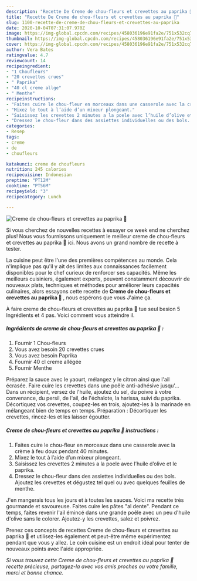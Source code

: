 ```yaml
---
description: "Recette De Creme de chou-fleurs et crevettes au paprika 🍤"
title: "Recette De Creme de chou-fleurs et crevettes au paprika 🍤"
slug: 1100-recette-de-creme-de-chou-fleurs-et-crevettes-au-paprika
date: 2020-10-04T07:31:07.970Z
image: https://img-global.cpcdn.com/recipes/458036196e91fa2e/751x532cq70/creme-de-chou-fleurs-et-crevettes-au-paprika-🍤-photo-principale-de-la-recette.jpg
thumbnail: https://img-global.cpcdn.com/recipes/458036196e91fa2e/751x532cq70/creme-de-chou-fleurs-et-crevettes-au-paprika-🍤-photo-principale-de-la-recette.jpg
cover: https://img-global.cpcdn.com/recipes/458036196e91fa2e/751x532cq70/creme-de-chou-fleurs-et-crevettes-au-paprika-🍤-photo-principale-de-la-recette.jpg
author: Vera Bates
ratingvalue: 4.7
reviewcount: 14
recipeingredient:
- "1 Choufleurs"
- "20 crevettes crues"
- " Paprika"
- "40 cl creme allge"
- " Menthe"
recipeinstructions:
- "Faites cuire le chou-fleur en morceaux dans une casserole avec la crème à feu doux pendant 40 minutes."
- "Mixez le tout à l’aide d’un mixeur plongeant."
- "Saisissez les crevettes 2 minutes a la poele avec l’huile d’olive et le paprika."
- "Dressez le chou-fleur dans des assiettes individuelles ou des bols. Ajoutez les crevettes et dégustez tel quel ou avec quelques feuilles de menthe."
categories:
- Resep
tags:
- creme
- de
- choufleurs

katakunci: creme de choufleurs 
nutrition: 245 calories
recipecuisine: Indonesian
preptime: "PT12M"
cooktime: "PT56M"
recipeyield: "3"
recipecategory: Lunch

---
```



![Creme de chou-fleurs et crevettes au paprika 🍤](https://img-global.cpcdn.com/recipes/458036196e91fa2e/751x532cq70/creme-de-chou-fleurs-et-crevettes-au-paprika-🍤-photo-principale-de-la-recette.jpg)

Si vous cherchez de nouvelles recettes à essayer ce week end ne cherchez plus! Nous vous fournissons uniquement le meilleur creme de chou-fleurs et crevettes au paprika 🍤 ici. Nous avons un grand nombre de recette à tester.

La cuisine peut être l'une des premières compétences au monde. Cela n'implique pas qu'il y ait des limites aux connaissances facilement disponibles pour le chef curieux de renforcer ses capacités. Même les meilleurs cuisiniers, également experts, peuvent constamment découvrir de nouveaux plats, techniques et méthodes pour améliorer leurs capacités culinaires, alors essayons cette recette de <strong> Creme de chou-fleurs et crevettes au paprika 🍤 </strong>, nous espérons que vous J'aime ça.

<!--inarticleads1-->

À faire creme de chou-fleurs et crevettes au paprika 🍤 tue seul besion 5 Ingrédients et 4 pas. Voici comment vous atteindre il.

##### Ingrédients de creme de chou-fleurs et crevettes au paprika 🍤 :

1. Fournir 1 Chou-fleurs
1. Vous avez besoin 20 crevettes crues
1. Vous avez besoin  Paprika
1. Fournir 40 cl creme allégée
1. Fournir  Menthe


Préparez la sauce avec le yaourt, mélangez y le citron ainsi que l&#39;ail écrasée. Faire cuire les crevettes dans une poêle anti-adhésive jusqu&#39;… Dans un récipient, versez de l&#39;huile, ajoutez du sel, du poivre à votre convenance, du persil, de l&#39;ail, de l&#39;échalote, la harissa, suivi du paprika. Décortiquez vos crevettes, coupez-les en trois, ajoutez-les à la marinade en mélangeant bien de temps en temps. Préparation : Décortiquer les crevettes, rincez-les et les laisser égoutter. 

<!--inarticleads2-->

##### Creme de chou-fleurs et crevettes au paprika 🍤 instructions :

1. Faites cuire le chou-fleur en morceaux dans une casserole avec la crème à feu doux pendant 40 minutes.
1. Mixez le tout à l’aide d’un mixeur plongeant.
1. Saisissez les crevettes 2 minutes a la poele avec l’huile d’olive et le paprika.
1. Dressez le chou-fleur dans des assiettes individuelles ou des bols. Ajoutez les crevettes et dégustez tel quel ou avec quelques feuilles de menthe.


J&#39;en mangerais tous les jours et à toutes les sauces. Voici ma recette très gourmande et savoureuse. Faites cuire les pâtes &#34;al dente&#34;. Pendant ce temps, faites revenir l&#39;ail émincé dans une grande poêle avec un peu d&#39;huile d&#39;olive sans le colorer. Ajoutez-y les crevettes, salez et poivrez. 

<!--inarticleads1-->

<p>
Prenez ces concepts de recettes Creme de chou-fleurs et crevettes au paprika 🍤 et utilisez-les également et peut-être même expérimentez pendant que vous y allez. Le coin cuisine est un endroit idéal pour tenter de nouveaux points avec l'aide appropriée.
</p>

<p>
<i>Si vous trouvez cette Creme de chou-fleurs et crevettes au paprika 🍤 recette précieuse, partagez-la avec vos amis proches ou votre famille, merci et bonne chance.</i>
</p>
